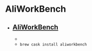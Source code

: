 # AliWorkBench
- [AliWorkBench](https://cts.alibaba.com/product/qianniu/download-pc)
  - 
  - 
  - `brew cask install aliworkbench`
